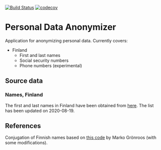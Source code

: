 [![Build Status](https://travis-ci.org/carlmatt/personal-data-anonymizer.svg?branch=master)](https://travis-ci.org/carlmatt/personal-data-anonymizer)
[![codecov](https://codecov.io/gh/carlmatt/personal-data-anonymizer/branch/master/graph/badge.svg)](https://codecov.io/gh/carlmatt/personal-data-anonymizer)

# Personal Data Anonymizer

Application for anonymizing personal data. Currently covers:

- Finland
  - First and last names
  - Social security numbers
  - Phone numbers (experimental)

## Source data

### Names, Finland

The first and last names in Finland have been obtained from
[here](https://www.avoindata.fi/data/en_GB/dataset/none "Avoindata.fi Finnish names").
The list has been updated on 2020-08-19.

## References

Conjugation of Finnish names based on [this code](http://www.nic.funet.fi/~magi/ohjelmointi/python/hyphen/kieli.py)
by Marko Grönroos (with some modifications).
